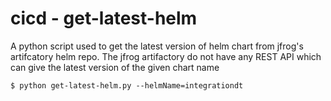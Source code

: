 # cicd - get-latest-helm
A python script used to get the latest version of helm chart from jfrog's artifcatory helm repo. The jfrog artifactory do not have any REST API which can give the latest version of the given chart name

```
$ python get-latest-helm.py --helmName=integrationdt
```
